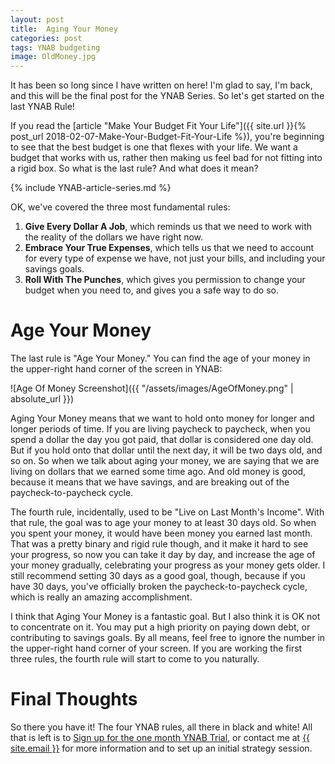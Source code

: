 ```yaml
---
layout: post
title:  Aging Your Money
categories: post
tags: YNAB budgeting
image: OldMoney.jpg
---
```


It has been so long since I have written on here! I'm glad to say, I'm back, and this will be the final post for the YNAB Series. So let's get started on the last YNAB Rule!

If you read the [article "Make Your Budget Fit Your Life"]({{ site.url }}{% post_url 2018-02-07-Make-Your-Budget-Fit-Your-Life %}), you're beginning to see that the best budget is one that flexes with your life. We want a budget that works with us, rather then making us feel bad for not fitting into a rigid box. So what is the last rule? And what does it mean?

<!--more-->

{% include YNAB-article-series.md %}

OK, we've covered the three most fundamental rules:
1. **Give Every Dollar A Job**, which reminds us that we need to work with the reality of the dollars we have right now.
2. **Embrace Your True Expenses**, which tells us that we need to account for every type of expense we have, not just your bills, and including your savings goals.
3. **Roll With The Punches**, which gives you permission to change your budget when you need to, and gives you a safe way to do so.


# Age Your Money
The last rule is "Age Your Money." You can find the age of your money in the upper-right hand corner of the screen in YNAB:

![Age Of Money Screenshot]({{ "/assets/images/AgeOfMoney.png" | absolute_url }})

Aging Your Money means that we want to hold onto money for longer and longer periods of time. If you are living paycheck to paycheck, when you spend a dollar the day you got paid, that dollar is considered one day old. But if you hold onto that dollar until the next day, it will be two days old, and so on. So when we talk about aging your money, we are saying that we are living on dollars that we earned some time ago. And old money is good, because it means that we have savings, and are breaking out of the paycheck-to-paycheck cycle.

The fourth rule, incidentally, used to be "Live on Last Month's Income". With that rule, the goal was to age your money to at least 30 days old. So when you spent your money, it would have been money you earned last month. That was a pretty binary and rigid rule though, and it make it hard to see your progress, so now you can take it day by day, and increase the age of your money gradually, celebrating your progress as your money gets older. I still recommend setting 30 days as a good goal, though, because if you have 30 days, you've officially broken the paycheck-to-paycheck cycle, which is really an amazing accomplishment.
 
I think that Aging Your Money is a fantastic goal. But I also think it is OK not to concentrate on it. You may put a high priority on paying down debt, or contributing to savings goals. By all means, feel free to ignore the number in the upper-right hand corner of your screen. If you are working the first three rules, the fourth rule will start to come to you naturally.

# Final Thoughts
So there you have it! The four YNAB rules, all there in black and white! All that is left is to [Sign up for the one month YNAB Trial](http://www.ynab.com), or contact me at <a href="mailto:{{ site.email }}" target="">{{ site.email }}</a> for more information and to set up an initial strategy session.